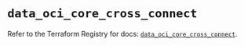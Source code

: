 # `data_oci_core_cross_connect`

Refer to the Terraform Registry for docs: [`data_oci_core_cross_connect`](https://registry.terraform.io/providers/oracle/oci/7.19.0/docs/data-sources/core_cross_connect).

